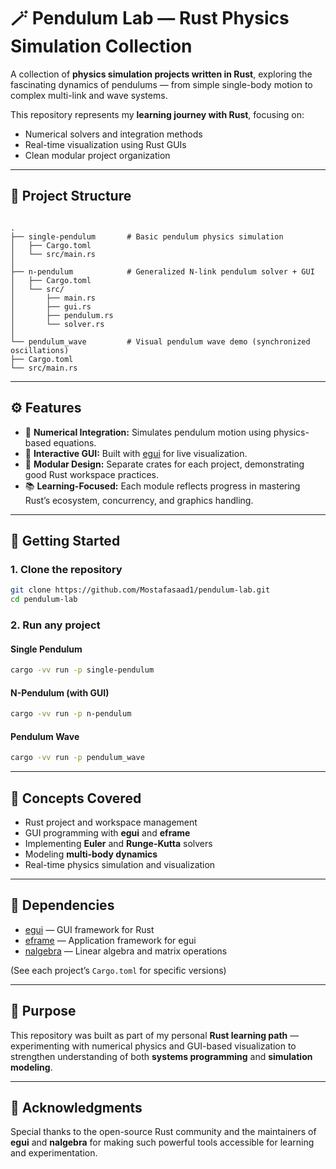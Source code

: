 # 🪄 Pendulum Lab — Rust Physics Simulation Collection

A collection of **physics simulation projects written in Rust**, exploring the fascinating dynamics of pendulums — from simple single-body motion to complex multi-link and wave systems.

This repository represents my **learning journey with Rust**, focusing on:
- Numerical solvers and integration methods  
- Real-time visualization using Rust GUIs  
- Clean modular project organization  

---

## 🧩 Project Structure

```

.
├── single-pendulum       # Basic pendulum physics simulation
│   ├── Cargo.toml
│   └── src/main.rs
│
├── n-pendulum            # Generalized N-link pendulum solver + GUI
│   ├── Cargo.toml
│   └── src/
│       ├── main.rs
│       ├── gui.rs
│       ├── pendulum.rs
│       └── solver.rs
│
└── pendulum_wave         # Visual pendulum wave demo (synchronized oscillations)
├── Cargo.toml
└── src/main.rs

```

---

## ⚙️ Features

- 🧮 **Numerical Integration:** Simulates pendulum motion using physics-based equations.  
- 🎨 **Interactive GUI:** Built with [egui](https://github.com/emilk/egui) for live visualization.  
- 🔗 **Modular Design:** Separate crates for each project, demonstrating good Rust workspace practices.  
- 📚 **Learning-Focused:** Each module reflects progress in mastering Rust’s ecosystem, concurrency, and graphics handling.

---

## 🚀 Getting Started

### 1. Clone the repository
```bash
git clone https://github.com/Mostafasaad1/pendulum-lab.git
cd pendulum-lab
````

### 2. Run any project

#### Single Pendulum

```bash
cargo -vv run -p single-pendulum
```

#### N-Pendulum (with GUI)

```bash
cargo -vv run -p n-pendulum
```

#### Pendulum Wave

```bash
cargo -vv run -p pendulum_wave
```

---

## 🧠 Concepts Covered

* Rust project and workspace management
* GUI programming with **egui** and **eframe**
* Implementing **Euler** and **Runge-Kutta** solvers
* Modeling **multi-body dynamics**
* Real-time physics simulation and visualization

---

## 🧰 Dependencies

* [egui](https://github.com/emilk/egui) — GUI framework for Rust
* [eframe](https://github.com/emilk/egui/tree/master/crates/eframe) — Application framework for egui
* [nalgebra](https://nalgebra.org/) — Linear algebra and matrix operations

(See each project’s `Cargo.toml` for specific versions)

---

## 🎯 Purpose

This repository was built as part of my personal **Rust learning path** — experimenting with numerical physics and GUI-based visualization to strengthen understanding of both **systems programming** and **simulation modeling**.

---

## 🌟 Acknowledgments

Special thanks to the open-source Rust community and the maintainers of **egui** and **nalgebra** for making such powerful tools accessible for learning and experimentation.